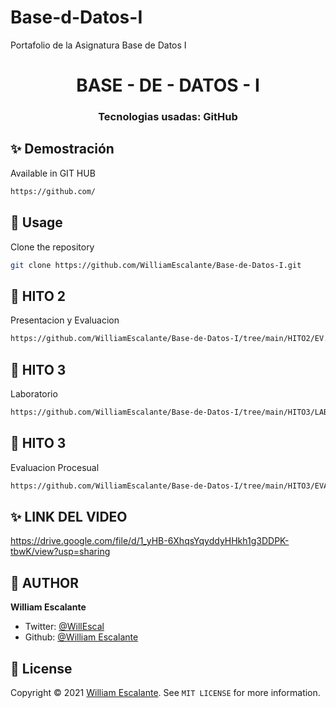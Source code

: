 # Base-d-Datos-I
Portafolio de la Asignatura Base de Datos I
<h1 align="center">BASE - DE - DATOS - I </h1>
<h3 align="center">Tecnologias usadas: GitHub

## ✨ Demostración

Available in GIT HUB

```sh
https://github.com/
```

## 🚀 Usage

Clone the repository

```sh
git clone https://github.com/WilliamEscalante/Base-de-Datos-I.git
```

## 📖 HITO 2

Presentacion y Evaluacion

```sh
https://github.com/WilliamEscalante/Base-de-Datos-I/tree/main/HITO2/EV.PROCESUAL-HITO-2


```

## 📖  HITO 3

Laboratorio

```sh
https://github.com/WilliamEscalante/Base-de-Datos-I/tree/main/HITO3/LABORATORIO
```

## 📖  HITO 3 

Evaluacion Procesual

```sh
https://github.com/WilliamEscalante/Base-de-Datos-I/tree/main/HITO3/EVAL_PROCESUAL
```

## ✨ LINK DEL VIDEO
https://drive.google.com/file/d/1_yHB-6XhqsYqyddyHHkh1g3DDPK-tbwK/view?usp=sharing



## 👤 AUTHOR

**William Escalante**

- Twitter: [@WillEscal](https://twitter.com/will)
- Github: [@William Escalante](https://github.com/william)

## 📝 License

Copyright © 2021 [William Escalante](https://github.com/dheeyi).
See ``MIT LICENSE`` for more information.

